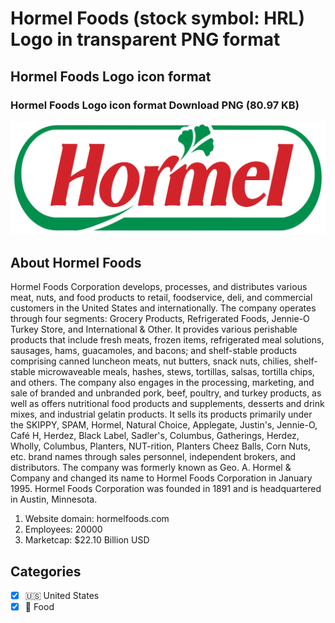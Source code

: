 # Hormel Foods (stock symbol: HRL) Logo in transparent PNG format

## Hormel Foods Logo icon format

### Hormel Foods Logo icon format Download PNG (80.97 KB)

![Hormel Foods Logo icon format Download PNG (80.97 KB)](/img/orig/HRL-baf8135e.png)

## About Hormel Foods

Hormel Foods Corporation develops, processes, and distributes various meat, nuts, and food products to retail, foodservice, deli, and commercial customers in the United States and internationally. The company operates through four segments: Grocery Products, Refrigerated Foods, Jennie-O Turkey Store, and International & Other. It provides various perishable products that include fresh meats, frozen items, refrigerated meal solutions, sausages, hams, guacamoles, and bacons; and shelf-stable products comprising canned luncheon meats, nut butters, snack nuts, chilies, shelf-stable microwaveable meals, hashes, stews, tortillas, salsas, tortilla chips, and others. The company also engages in the processing, marketing, and sale of branded and unbranded pork, beef, poultry, and turkey products, as well as offers nutritional food products and supplements, desserts and drink mixes, and industrial gelatin products. It sells its products primarily under the SKIPPY, SPAM, Hormel, Natural Choice, Applegate, Justin's, Jennie-O, Café H, Herdez, Black Label, Sadler's, Columbus, Gatherings, Herdez, Wholly, Columbus, Planters, NUT-rition, Planters Cheez Balls, Corn Nuts, etc. brand names through sales personnel, independent brokers, and distributors. The company was formerly known as Geo. A. Hormel & Company and changed its name to Hormel Foods Corporation in January 1995. Hormel Foods Corporation was founded in 1891 and is headquartered in Austin, Minnesota.

1. Website domain: hormelfoods.com
2. Employees: 20000
3. Marketcap: $22.10 Billion USD


## Categories
- [x] 🇺🇸 United States
- [x] 🍴 Food

